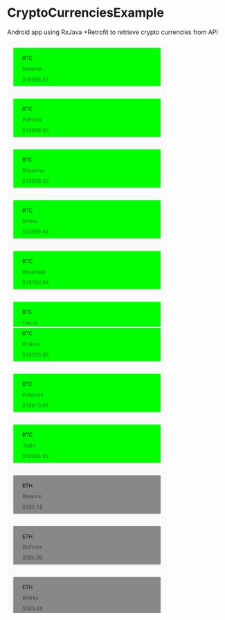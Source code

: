 # CryptoCurrenciesExample
Android app using RxJava +Retrofit to retrieve crypto currencies from API

<img src="images/app-1.png"><img src="images/app-2.png">
